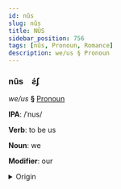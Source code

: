 ```yaml
---
id: nûs
slug: nûs
title: NÛS
sidebar_position: 756
tags: [nûs, Pronoun, Romance]
description: we/us § Pronoun
---
```


### nûs&emsp;<span kind="abugida">ƨ́ʄ</span>

*we/us* **§** [Pronoun](../../tags/Pronoun)

**IPA**: /ˈnus/

**Verb**: to be us

**Noun**: we

**Modifier**: our

<details>
    <summary>Origin</summary>
    French nous /nu/<br/>
    <em>Romance Language Family</em>
</details>